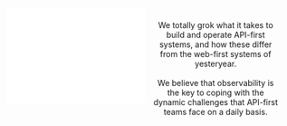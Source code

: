 <div style="display: grid;grid-template-columns: 1fr 1fr; padding: 5px">
  <div style="padding: 2px">
  <img src="https://github.com/resurfaceio/.github/blob/master/profile/Resurface-logo-stacked-white.png" />
  </div>
  <div style="display: grid;place-items: center; text-align:center;">
  <p style="padding: 10px">
    We totally grok what it takes to build and operate API-first systems, and how these differ from the web-first systems of yesteryear. <br /><br />
    We believe that observability is the key to coping with the dynamic challenges that API-first teams face on a daily basis.
    </p>
  </div>
</div>
